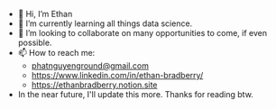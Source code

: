 - 👋 Hi, I’m Ethan
- 🌱 I’m currently learning all things data science.
- 💞️ I’m looking to collaborate on many opportunities to come, if even possible.
- 📫 How to reach me:
    + phatnguyenground@gmail.com
    + https://www.linkedin.com/in/ethan-bradberry/
    + https://ethanbradberry.notion.site
- In the near future, I'll update this more. Thanks for reading btw.

<!---
Ethan4thewin/Ethan4thewin is a ✨ special ✨ repository because its `README.md` (this file) appears on your GitHub profile.
You can click the Preview link to take a look at your changes.
--->
